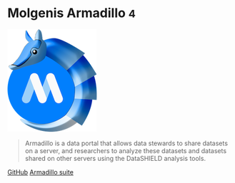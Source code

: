 # Molgenis Armadillo <small>4</small>

![logo](img/armadillo-logo.png)

> Armadillo is a data portal that allows data stewards to share datasets on a server, and researchers to analyze these datasets and datasets shared on other servers using the DataSHIELD analysis tools.

[GitHub](https://github.com/molgenis/molgenis-service-armadillo)
[Armadillo suite](/README.md#armadillo-suite)
